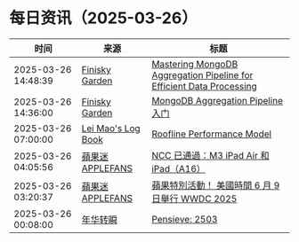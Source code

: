 ﻿# 每日资讯（2025-03-26）

|时间|来源|标题|
|---|---|---|
|2025-03-26 14:48:39|[Finisky Garden](https://finisky.github.io/atom.xml)|[Mastering MongoDB Aggregation Pipeline for Efficient Data Processing](https://finisky.github.io/en/mastering-mongodb-aggregation-pipeline-for-efficient-data-processing/)|
|2025-03-26 14:36:00|[Finisky Garden](https://finisky.github.io/atom.xml)|[MongoDB Aggregation Pipeline入门](https://finisky.github.io/mastering-mongodb-aggregation-pipeline-for-efficient-data-processing/)|
|2025-03-26 07:00:00|[Lei Mao's Log Book](https://leimao.github.io/atom.xml)|[Roofline Performance Model](https://leimao.github.io/blog/Roofline-Performance-Model/)|
|2025-03-26 04:05:56|[蘋果迷 APPLEFANS](https://applefans.today/feed/)|[NCC 已通過：M3 iPad Air 和 iPad（A16）](https://applefans.today/2025-03-ncc-m3-ipad-air-ipad-a16/)|
|2025-03-26 03:20:37|[蘋果迷 APPLEFANS](https://applefans.today/feed/)|[蘋果特別活動！ 美國時間 6 月 9 日舉行 WWDC 2025](https://applefans.today/2025-03-wwdc25-special-event/)|
|2025-03-26 00:08:00|[年华转瞬](https://blog.xiaket.org/feed.xml)|[Pensieve: 2503](https://xiaket.github.io/2025/pensieve-2503.html)|
